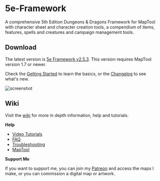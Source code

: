 # 5e-Framework

A comprehensive 5th Edition Dungeons & Dragons Framework for MapTool with character sheet and character creation tools, a compendium of items, features, spells and creatures and campaign management tools.

## Download

The latest version is [5e Framework v2.5.3](https://github.com/rtakehara/5e-Framework/blob/master/Versions/5e%20Framework%202.5.3.cmpgn?raw=true). This version requires MapTool version 1.7 or newer.

Check the [Getting Started](https://github.com/rtakehara/5e-Framework/wiki#getting-started) to learn the basics, or the [Changelog](https://github.com/rtakehara/5e-Framework/wiki/Changelog) to see what's new.

![screenshot](https://github.com/rtakehara/5e-Framework/blob/master/Resources/Wiki/Screenshot_Cover.png)

## Wiki

Visit the [wiki](https://github.com/rtakehara/5e-Framework/wiki) for more in depth information, help and tutorials.

**Help**

- [Video Tutorials](https://github.com/rtakehara/5e-Framework/wiki/Video-Tutorials)
- [FAQ](https://github.com/rtakehara/5e-Framework/wiki/FAQ)
- [Troubleshooting](https://github.com/rtakehara/5e-Framework/wiki/Troubleshooting)
- [MapTool](https://github.com/rtakehara/5e-Framework/wiki/MapTool)

**Support Me**

If you want to support me, you can join my [Patreon](https://www.patreon.com/rtakehara) and access the maps I make, or you can commission a digital map or artwork.
